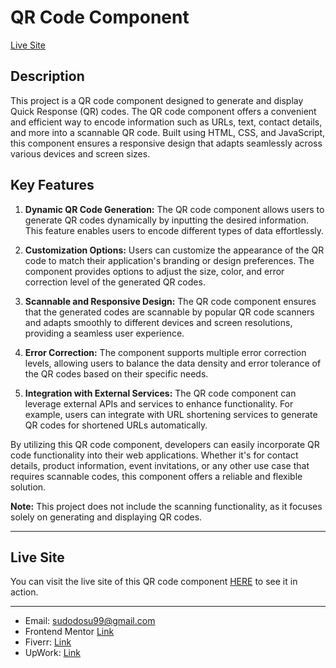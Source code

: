 # QR Code Component

[Live Site](https://qr-code-component-theta-two.vercel.app/)

## Description

This project is a QR code component designed to generate and display Quick Response (QR) codes. The QR code component offers a convenient and efficient way to encode information such as URLs, text, contact details, and more into a scannable QR code. Built using HTML, CSS, and JavaScript, this component ensures a responsive design that adapts seamlessly across various devices and screen sizes.

## Key Features

1. **Dynamic QR Code Generation:** The QR code component allows users to generate QR codes dynamically by inputting the desired information. This feature enables users to encode different types of data effortlessly.

2. **Customization Options:** Users can customize the appearance of the QR code to match their application's branding or design preferences. The component provides options to adjust the size, color, and error correction level of the generated QR codes.

3. **Scannable and Responsive Design:** The QR code component ensures that the generated codes are scannable by popular QR code scanners and adapts smoothly to different devices and screen resolutions, providing a seamless user experience.

4. **Error Correction:** The component supports multiple error correction levels, allowing users to balance the data density and error tolerance of the QR codes based on their specific needs.

5. **Integration with External Services:** The QR code component can leverage external APIs and services to enhance functionality. For example, users can integrate with URL shortening services to generate QR codes for shortened URLs automatically.

By utilizing this QR code component, developers can easily incorporate QR code functionality into their web applications. Whether it's for contact details, product information, event invitations, or any other use case that requires scannable codes, this component offers a reliable and flexible solution.

**Note:** This project does not include the scanning functionality, as it focuses solely on generating and displaying QR codes.

---

## Live Site

You can visit the live site of this QR code component [HERE](https://qr-code-component-theta-two.vercel.app/) to see it in action.

---

- Email: [sudodosu99@gmail.com](sudodosu99@gmail.com)
- Frontend Mentor [Link](https://www.frontendmentor.io/profile/SudodoSu)
- Fiverr: [Link](https://www.fiverr.com/gatox5?up_rollout=true)
- UpWork: [Link](https://www.upwork.com/freelancers/~017698f5d532009344)
